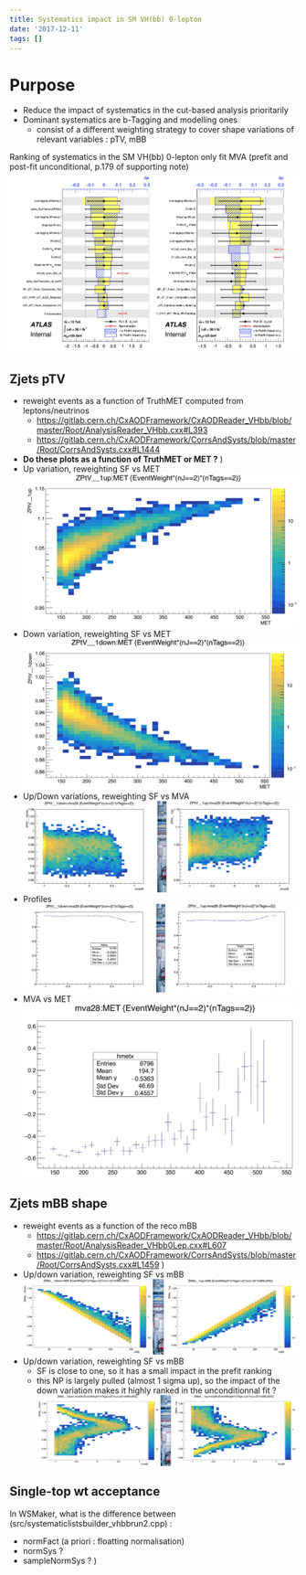 ```yaml
---
title: Systematics impact in SM VH(bb) 0-lepton
date: '2017-12-11'
tags: []
---
```

# Purpose
* Reduce the impact of systematics in the cut-based analysis prioritarily
* Dominant systematics are b-Tagging and modelling ones
  * consist of a different weighting strategy to cover shape variations of relevant variables : pTV, mBB

Ranking of systematics in the SM VH(bb) 0-lepton only fit MVA (prefit and post-fit unconditional, p.179 of supporting note)
![IMAGE](/images/q/ECDDF009C81122E936C23BED91A73A2D.jpg)
## Zjets pTV
* reweight events as a function of TruthMET computed from leptons/neutrinos
  * https://gitlab.cern.ch/CxAODFramework/CxAODReader_VHbb/blob/master/Root/AnalysisReader_VHbb.cxx#L393
  * https://gitlab.cern.ch/CxAODFramework/CorrsAndSysts/blob/master/Root/CorrsAndSysts.cxx#L1444
* **Do these plots as a function of TruthMET or MET ?**
)
* Up variation, reweighting SF vs MET
![IMAGE](/images/q/DA1AE92762CBE86C0F3D53D2AC647B96.jpg)
* Down variation, reweighting SF vs MET
![IMAGE](/images/q/9282B86588A50CF28751CBFD48B629DC.jpg)
* Up/Down variations, reweighting SF vs MVA
![IMAGE](/images/q/7773CD3F4B21AC5DC4212E8A153005F4.jpg)
* Profiles
![IMAGE](/images/q/2EDED551C4F4D8D052D8578F76FDD212.jpg)
* MVA vs MET
![IMAGE](/images/q/6573E20A8A1AAA077A5E9DC1FFDE2A45.jpg)
## Zjets mBB shape
* reweight events as a function of the reco mBB
  * https://gitlab.cern.ch/CxAODFramework/CxAODReader_VHbb/blob/master/Root/AnalysisReader_VHbb0Lep.cxx#L607
  * https://gitlab.cern.ch/CxAODFramework/CorrsAndSysts/blob/master/Root/CorrsAndSysts.cxx#L1459
)
* Up/down variation, reweighting SF vs mBB
![IMAGE](/images/q/63EA67695E343272CA2DEA3A7035F429.jpg)
* Up/down variation, reweighting SF vs mBB
  * SF is close to one, so it has a small impact in the prefit ranking
  * this NP is largely pulled (almost 1 sigma up), so the impact of the down variation makes it highly ranked in the unconditionnal fit ?
![IMAGE](/images/q/18AE93AEDA29C4A631FA2D82167E7298.jpg)
## Single-top wt acceptance
In WSMaker, what is the difference between (src/systematiclistsbuilder_vhbbrun2.cpp) :
* normFact (a priori : floatting normalisation)
* normSys ?
* sampleNormSys ?
)
